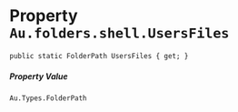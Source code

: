 # Property `Au.folders.shell.UsersFiles`

```
public static FolderPath UsersFiles { get; }
```

##### Property Value

`Au.Types.FolderPath`